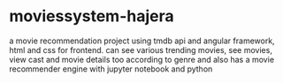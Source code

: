 # moviessystem-hajera
a movie recommendation project using tmdb api and angular framework, html and css for frontend. can see various trending movies, see movies, view cast and movie details too according to genre and also has a movie recommender engine with jupyter notebook and python
